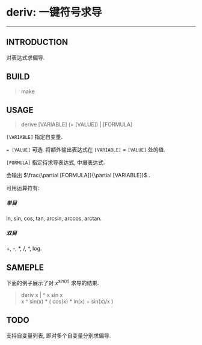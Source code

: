 # deriv: 一键符号求导

---

## INTRODUCTION

对表达式求偏导.

## BUILD

> make

## USAGE

> derive [VARIABLE] (= [VALUE]) | [FORMULA]

`[VARIABLE]` 指定自变量.

`= [VALUE]` 可选. 将额外输出表达式在 `[VARIABLE]` = `[VALUE]` 处的值.

`[FORMULA]` 指定待求导表达式, 中缀表达式.

会输出 $\frac{\partial [FORMULA]}{\partial [VARIABLE]}$ . 

可用运算符有:

##### 单目
ln, sin, cos, tan, arcsin, arccos, arctan.

##### 双目
+, -, *, /, ^, log.

## SAMEPLE

下面的例子展示了对 $x ^ {sin(x)}$ 求导的结果.
> deriv x | ^ x sin x <br>
> x ^ sin(x) * ( cos(x) * ln(x) + sin(x)/x )

## TODO

支持自变量列表, 即对多个自变量分别求偏导.